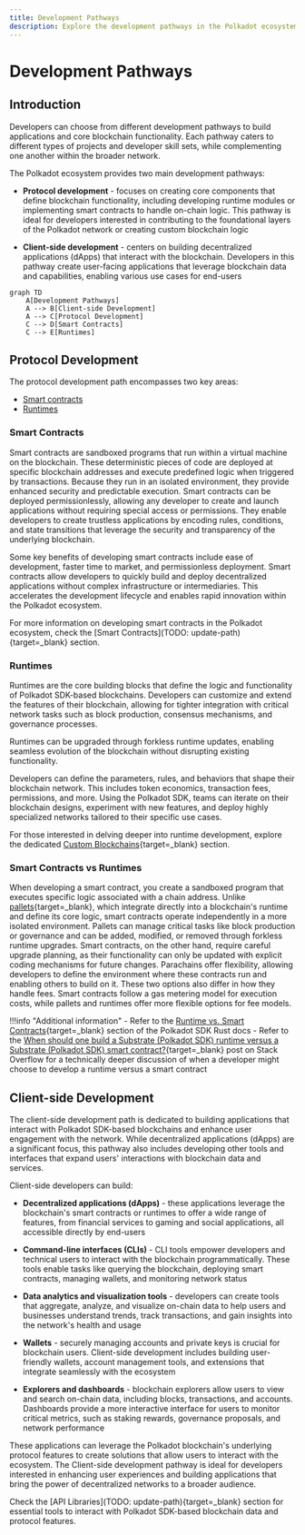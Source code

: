 ```yaml
---
title: Development Pathways
description: Explore the development pathways in the Polkadot ecosystem, from building dApps to creating core blockchain functionality and customizable runtimes.
---
```


# Development Pathways

## Introduction

Developers can choose from different development pathways to build applications and core blockchain functionality. Each pathway caters to different types of projects and developer skill sets, while complementing one another within the broader network.

The Polkadot ecosystem provides two main development pathways:

- **Protocol development** - focuses on creating core components that define blockchain functionality, including developing runtime modules or implementing smart contracts to handle on-chain logic. This pathway is ideal for developers interested in contributing to the foundational layers of the Polkadot network or creating custom blockchain logic

- **Client-side development** -  centers on building decentralized applications (dApps) that interact with the blockchain. Developers in this pathway create user-facing applications that leverage blockchain data and capabilities, enabling various use cases for end-users

```mermaid
graph TD
    A[Development Pathways]
    A --> B[Client-side Development]
    A --> C[Protocol Development]
    C --> D[Smart Contracts]
    C --> E[Runtimes]
```

## Protocol Development

The protocol development path encompasses two key areas:

- [Smart contracts](#smart-contracts)
- [Runtimes](#runtimes)

### Smart Contracts

Smart contracts are sandboxed programs that run within a virtual machine on the blockchain. These deterministic pieces of code are deployed at specific blockchain addresses and execute predefined logic when triggered by transactions. Because they run in an isolated environment, they provide enhanced security and predictable execution. Smart contracts can be deployed permissionlessly, allowing any developer to create and launch applications without requiring special access or permissions. They enable developers to create trustless applications by encoding rules, conditions, and state transitions that leverage the security and transparency of the underlying blockchain.

Some key benefits of developing smart contracts include ease of development, faster time to market, and permissionless deployment. Smart contracts allow developers to quickly build and deploy decentralized applications without complex infrastructure or intermediaries. This accelerates the development lifecycle and enables rapid innovation within the Polkadot ecosystem.

For more information on developing smart contracts in the Polkadot ecosystem, check the [Smart Contracts](TODO: update-path){target=\_blank} section.

### Runtimes

Runtimes are the core building blocks that define the logic and functionality of Polkadot SDK-based blockchains. Developers can customize and extend the features of their blockchain, allowing for tighter integration with critical network tasks such as block production, consensus mechanisms, and governance processes.

Runtimes can be upgraded through forkless runtime updates, enabling seamless evolution of the blockchain without disrupting existing functionality.

Developers can define the parameters, rules, and behaviors that shape their blockchain network. This includes token economics, transaction fees, permissions, and more. Using the Polkadot SDK, teams can iterate on their blockchain designs, experiment with new features, and deploy highly specialized networks tailored to their specific use cases.

For those interested in delving deeper into runtime development, explore the dedicated [Custom Blockchains](/develop/blockchains/custom-blockchains){target=\_blank} section.

### Smart Contracts vs Runtimes

When developing a smart contract, you create a sandboxed program that executes specific logic associated with a chain address. Unlike [pallets](/polkadot-protocol/glossary#pallet){target=\_blank}, which integrate directly into a blockchain's runtime and define its core logic, smart contracts operate independently in a more isolated environment. Pallets can manage critical tasks like block production or governance and can be added, modified, or removed through forkless runtime upgrades. Smart contracts, on the other hand, require careful upgrade planning, as their functionality can only be updated with explicit coding mechanisms for future changes. Parachains offer flexibility, allowing developers to define the environment where these contracts run and enabling others to build on it. These two options also differ in how they handle fees. Smart contracts follow a gas metering model for execution costs, while pallets and runtimes offer more flexible options for fee models.

!!!info "Additional information"
    - Refer to the [Runtime vs. Smart Contracts](https://paritytech.github.io/polkadot-sdk/master/polkadot_sdk_docs/reference_docs/runtime_vs_smart_contract/index.html){target=\_blank} section of the Polkadot SDK Rust docs
    - Refer to the [When should one build a Substrate (Polkadot SDK) runtime versus a Substrate (Polkadot SDK) smart contract?](https://stackoverflow.com/a/56041305){target=\_blank} post on Stack Overflow for a technically deeper discussion of when a developer might choose to develop a runtime versus a smart contract

## Client-side Development

The client-side development path is dedicated to building applications that interact with Polkadot SDK-based blockchains and enhance user engagement with the network. While decentralized applications (dApps) are a significant focus, this pathway also includes developing other tools and interfaces that expand users' interactions with blockchain data and services.

Client-side developers can build:

- **Decentralized applications (dApps)** - these applications leverage the blockchain's smart contracts or runtimes to offer a wide range of features, from financial services to gaming and social applications, all accessible directly by end-users

- **Command-line interfaces (CLIs)** - CLI tools empower developers and technical users to interact with the blockchain programmatically. These tools enable tasks like querying the blockchain, deploying smart contracts, managing wallets, and monitoring network status

- **Data analytics and visualization tools** - developers can create tools that aggregate, analyze, and visualize on-chain data to help users and businesses understand trends, track transactions, and gain insights into the network's health and usage

- **Wallets** - securely managing accounts and private keys is crucial for blockchain users. Client-side development includes building user-friendly wallets, account management tools, and extensions that integrate seamlessly with the ecosystem

- **Explorers and dashboards** -  blockchain explorers allow users to view and search on-chain data, including blocks, transactions, and accounts. Dashboards provide a more interactive interface for users to monitor critical metrics, such as staking rewards, governance proposals, and network performance

These applications can leverage the Polkadot blockchain's underlying protocol features to create solutions that allow users to interact with the ecosystem. The Client-side development pathway is ideal for developers interested in enhancing user experiences and building applications that bring the power of decentralized networks to a broader audience.

Check the [API Libraries](TODO: update-path){target=\_blank} section for essential tools to interact with Polkadot SDK-based blockchain data and protocol features.